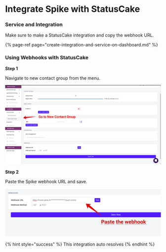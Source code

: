 # Integrate Spike with StatusCake

### Service and Integration

Make sure to make a StatusCake integration and copy the webhook URL.

{% page-ref page="create-integration-and-service-on-dashboard.md" %}



### Using Webhooks with StatusCake

**Step 1**

 Navigate to new contact group from the menu.

![](../.gitbook/assets/image%20%28139%29.png)



**Step 2**

Paste the Spike webhook URL and save.

![](../.gitbook/assets/image%20%28135%29.png)



{% hint style="success" %}
This integration auto resolves
{% endhint %}



